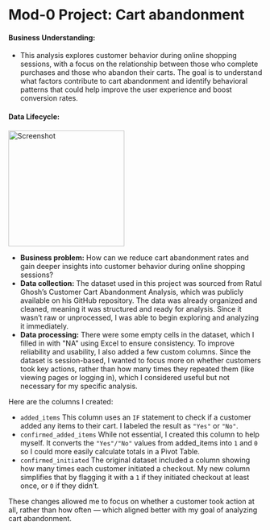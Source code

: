 # Mod-0 Project: Cart abandonment

#### Business Understanding: 
- This analysis explores customer behavior during online shopping sessions, with a focus on the relationship between those who complete purchases and those who abandon their carts. The goal is to understand what factors contribute to cart abandonment and identify behavioral patterns that could help improve the user experience and boost conversion rates.

#### Data Lifecycle: 
<img width="230" alt="Screenshot" src="https://github.com/user-attachments/assets/c54975cb-837f-48fc-8409-09e6563488d3" />

- **Business problem:** How can we reduce cart abandonment rates and gain deeper insights into customer behavior during online shopping sessions?
- **Data collection:** The dataset used in this project was sourced from Ratul Ghosh’s Customer Cart Abandonment Analysis, which was publicly available on his GitHub repository. The data was already organized and cleaned, meaning it was structured and ready for analysis. Since it wasn’t raw or unprocessed, I was able to begin exploring and analyzing it immediately.
- **Data processing:** There were some empty cells in the dataset, which I filled in with "NA" using Excel to ensure consistency. To improve reliability and usability, I also added a few custom columns. Since the dataset is session-based, I wanted to focus more on whether customers took key actions, rather than how many times they repeated them (like viewing pages or logging in), which I considered useful but not necessary for my specific analysis.

Here are the columns I created:
- `added_items` This column uses an `IF` statement to check if a customer added any items to their cart. I labeled the result as `"Yes"` or `"No"`.
- `confirmed_added_items` While not essential, I created this column to help myself. It converts the `"Yes"/"No"` values from added_items into `1` and `0` so I could more easily calculate totals in a Pivot Table.
- `confirmed_initiated` The original dataset included a column showing how many times each customer initiated a checkout. My new column simplifies that by flagging it with a `1` if they initiated checkout at least once, or `0` if they didn’t.

These changes allowed me to focus on whether a customer took action at all, rather than how often — which aligned better with my goal of analyzing cart abandonment.





